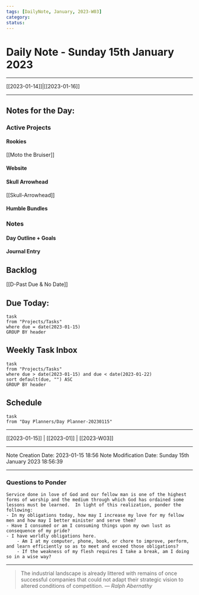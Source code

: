 ```yaml
---
tags: [DailyNote, January, 2023-W03]
category:
status:
---
```


# Daily Note - Sunday 15th January 2023

---
[[2023-01-14]]|[[2023-01-16]]

---

## Notes for the Day:
### Active Projects
#### Rookies
[[Moto the Bruiser]]
#### Website
#### Skull Arrowhead
[[Skull-Arrowhead]]
#### Humble Bundles

### Notes
#### Day Outline + Goals

#### Journal Entry

## Backlog
[[D-Past Due & No Date]]

## Due Today:
```dataview
task
from "Projects/Tasks"
where due = date(2023-01-15)
GROUP BY header
```

## Weekly Task Inbox
```dataview
task
from "Projects/Tasks"
where due > date(2023-01-15) and due < date(2023-01-22)
sort default(due, "") ASC
GROUP BY header
```

## Schedule
```dataview
task
from "Day Planners/Day Planner-20230115"

```
---
[[2023-01-15]] | [[2023-01]] | [[2023-W03]]

---

Note Creation Date: 2023-01-15 18:56
Note Modification Date: Sunday 15th January 2023 18:56:39 

---
### Questions to Ponder
	Service done in love of God and our fellow man is one of the highest forms of worship and the medium through which God has ordained some lessons must be learned.  In light of this realization, ponder the following:
	- In my obligations today, how may I increase my love for my fellow men and how may I better minister and serve them?
	- Have I consumed or am I consuming things upon my own lust as consequence of my pride?
	- I have worldly obligations here.  
		- Am I at my computer, phone, book, or chore to improve, perform, and learn efficiently so as to meet and exceed those obligations?  
		- If the weakness of my flesh requires I take a break, am I doing so in a wise way?

--- 
> The industrial landscape is already littered with remains of once successful companies that could not adapt their strategic vision to altered conditions of competition.
> — <cite>Ralph Abernathy</cite>